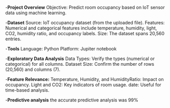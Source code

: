 -**Project Overview**
Objective: Predict room occupancy based on IoT sensor data using machine learning.

-**Dataset**
Source: IoT occupancy dataset (from the uploaded file).
Features: Numerical and categorical features include temperature, humidity, light, CO2, humidity ratio, and occupancy labels.
Size: The dataset spans 20,560 entries.

-**Tools**
Language: Python
Platform: Jupiter notebook

-**Exploratory Data Analysis**
Data Types: Verify the types (numerical or categorical) for all columns.
Dataset Size: Confirm the number of rows (20,560) and columns (7).

-**Feature Relevance:**
Temperature, Humidity, and HumidityRatio: Impact on occupancy.
Light and CO2: Key indicators of room usage.
date: Useful for time-based analysis.

-**Predictive analysis**
the accurate predictive analysis was 99%
